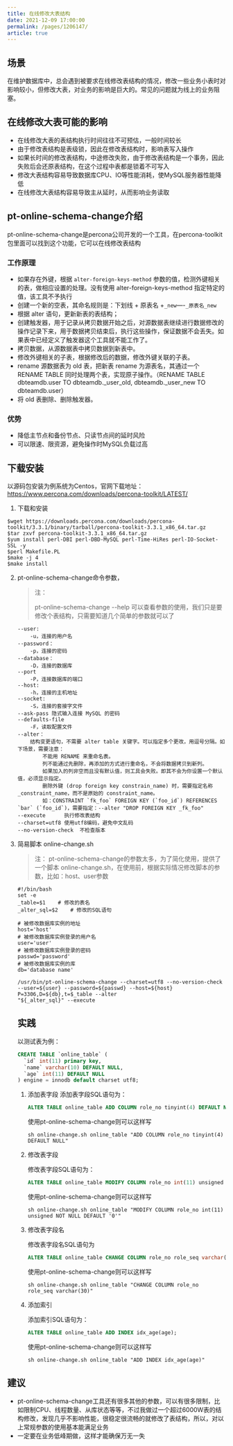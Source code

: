 ```yaml
---
title: 在线修改大表结构
date: 2021-12-09 17:00:00
permalink: /pages/1206147/
article: true
---
```




## 场景

在维护数据库中，总会遇到被要求在线修改表结构的情况，修改一些业务小表时对影响较小，但修改大表，对业务的影响是巨大的。常见的问题就为线上的业务阻塞。



## 在线修改大表可能的影响

- 在线修改大表的表结构执行时间往往不可预估，一般时间较长
- 由于修改表结构是表级锁，因此在修改表结构时，影响表写入操作
- 如果长时间的修改表结构，中途修改失败，由于修改表结构是一个事务，因此失败后会还原表结构，在这个过程中表都是锁着不可写入
- 修改大表结构容易导致数据库CPU、IO等性能消耗，使MySQL服务器性能降低
- 在线修改大表结构容易导致主从延时，从而影响业务读取



## pt-online-schema-change介绍

pt-online-schema-change是percona公司开发的一个工具，在percona-toolkit包里面可以找到这个功能，它可以在线修改表结构

### 工作原理

- 如果存在外键，根据 `alter-foreign-keys-method` 参数的值，检测外键相关的表，做相应设置的处理。没有使用 alter-foreign-keys-method 指定特定的值，该工具不予执行
- 创建一个新的空表，其命名规则是：下划线 + 原表名 +`_new`—-`_原表名_new`
- 根据 alter 语句，更新新表的表结构；
- 创建触发器，用于记录从拷贝数据开始之后，对源数据表继续进行数据修改的操作记录下来，用于数据拷贝结束后，执行这些操作，保证数据不会丢失。如果表中已经定义了触发器这个工具就不能工作了。
- 拷贝数据，从源数据表中拷贝数据到新表中。
- 修改外键相关的子表，根据修改后的数据，修改外键关联的子表。
- rename 源数据表为 old 表，把新表 rename 为源表名，其通过一个 RENAME TABLE 同时处理两个表，实现原子操作。（RENAME TABLE dbteamdb.user TO dbteamdb._user_old, dbteamdb._user_new TO dbteamdb.user）
- 将 old 表删除、删除触发器。

### 优势

- 降低主节点和备份节点、只读节点间的延时风险
- 可以限速、限资源，避免操作时MySQL负载过高

## 下载安装

以源码包安装为例系统为Centos，官网下载地址： https://www.percona.com/downloads/percona-toolkit/LATEST/

1. 下载和安装

```shell
$wget https://downloads.percona.com/downloads/percona-toolkit/3.3.1/binary/tarball/percona-toolkit-3.3.1_x86_64.tar.gz
$tar zxvf percona-toolkit-3.3.1_x86_64.tar.gz
$yum install perl-DBI perl-DBD-MySQL perl-Time-HiRes perl-IO-Socket-SSL -y
$perl Makefile.PL
$make -j 4
$make install
```

2. pt-online-schema-change命令参数，

   > 注：
   >
   > pt-online-schema-change --help 可以查看参数的使用，我们只是要修改个表结构，只需要知道几个简单的参数就可以了

   ```shell
   --user:
       -u，连接的用户名
   --password：
       -p，连接的密码
   --database：
       -D，连接的数据库
   --port
       -P，连接数据库的端口
   --host:
       -h，连接的主机地址
   --socket:
       -S，连接的套接字文件
   --ask-pass 隐式输入连接 MySQL 的密码
   --defaults-file
       -F，读取配置文件
   --alter：
       结构变更语句，不需要 alter table 关键字。可以指定多个更改，用逗号分隔。如下场景，需要注意：
           不能用 RENAME 来重命名表。
           列不能通过先删除，再添加的方式进行重命名，不会将数据拷贝到新列。
           如果加入的列非空而且没有默认值，则工具会失败。即其不会为你设置一个默认值，必须显示指定。
           删除外键 (drop foreign key constrain_name) 时，需要指定名称_constraint_name，而不是原始的 constraint_name。
           如：CONSTRAINT `fk_foo` FOREIGN KEY (`foo_id`) REFERENCES `bar` (`foo_id`)，需要指定：--alter "DROP FOREIGN KEY _fk_foo"
   --execute      执行修改表结构
   --charset=utf8 使用utf8编码，避免中文乱码
   --no-version-check  不检查版本
   ```

3. 简易脚本 online-change.sh

   > 注：
   > pt-online-schema-change的参数太多，为了简化使用，提供了一个脚本 online-change.sh，在使用前，根据实际情况修改脚本的参数，比如：host、user参数

   ```shell
   #!/bin/bash
   set -e 
   _table=$1	# 修改的表名
   _alter_sql=$2	# 修改的SQL语句
   
   # 被修改数据库实例的地址
   host='host'		
   # 被修改数据库实例登录的用户名
   user='user'
   # 被修改数据库实例登录的密码
   passwd='password'
   # 被修改数据库实例的库
   db='database name'
   
   /usr/bin/pt-online-schema-change --charset=utf8 --no-version-check --user=${user} --password=${passwd} --host=${host}  P=3306,D=${db},t=$_table --alter 
   "${_alter_sql}" --execute
   ```

   

   ## 实践

   以测试表为例：

   ```sql
   CREATE TABLE `online_table` (
     `id` int(11) primary key,
     `name` varchar(10) DEFAULT NULL,
     `age` int(11) DEFAULT NULL
   ) engine = innodb default charset utf8;
   ```

   

   1. 添加表字段
      添加表字段SQL语句为：

      ```sql
      ALTER TABLE online_table ADD COLUMN role_no tinyint(4) DEFAULT NULL;
      ```

      使用pt-online-schema-change则可以这样写

      ```shell
      sh online-change.sh online_table "ADD COLUMN role_no tinyint(4) DEFAULT NULL"
      ```

   2. 修改表字段

      修改表字段SQL语句为：

      ```sql
      ALTER TABLE online_table MODIFY COLUMN role_no int(11) unsigned NOT NULL DEFAULT '0';
      ```

      使用pt-online-schema-change则可以这样写

      ```shell
      sh online-change.sh online_table "MODIFY COLUMN role_no int(11) unsigned NOT NULL DEFAULT '0'"
      ```

   3. 修改表字段名

      修改表字段名SQL语句为

      ```sql
      ALTER TABLE online_table CHANGE COLUMN role_no role_seq varchar(30);
      ```

      使用pt-online-schema-change则可以这样写

      ```shell
      sh online-change.sh online_table "CHANGE COLUMN role_no role_seq varchar(30)"
      ```

   4. 添加索引

      添加索引SQL语句为：

      ```sql
      ALTER TABLE online_table ADD INDEX idx_age(age);
      ```

      使用pt-online-schema-change则可以这样写

      ```shell
      sh online-change.sh online_table "ADD INDEX idx_age(age)"
      ```

      

## 建议

- pt-online-schema-change工具还有很多其他的参数，可以有很多限制，比如限制CPU、线程数量、从库状态等等，不过我做过一个超过6000W表的结构修改，发现几乎不影响性能，很稳定很流畅的就修改了表结构，所以，对以上常规参数的使用基本能满足业务
- 一定要在业务低峰期做，这样才能确保万无一失

